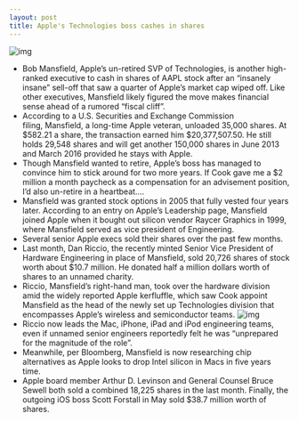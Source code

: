 ```yaml
---
layout: post
title: Apple's Technologies boss cashes in shares
---
```

![img](http://media.idownloadblog.com/wp-content/uploads/2012/06/bob-mansfield.png)
* Bob Mansfield, Apple’s un-retired SVP of Technologies, is another high-ranked executive to cash in shares of AAPL stock after an “insanely insane” sell-off that saw a quarter of Apple’s market cap wiped off. Like other executives, Mansfield likely figured the move makes financial sense ahead of a rumored “fiscal cliff”.
* According to a U.S. Securities and Exchange Commission filing, Mansfield, a long-time Apple veteran, unloaded 35,000 shares. At $582.21 a share, the transaction earned him $20,377,507.50. He still holds 29,548 shares and will get another 150,000 shares in June 2013 and March 2016 provided he stays with Apple.
* Though Mansfield wanted to retire, Apple’s boss has managed to convince him to stick around for two more years. If Cook gave me a $2 million a month paycheck as a compensation for an advisement position, I’d also un-retire in a heartbeat….
* Mansfield was granted stock options in 2005 that fully vested four years later. According to an entry on Apple’s Leadership page, Mansfield joined Apple when it bought out silicon vendor Raycer Graphics in 1999, where Mansfield served as vice president of Engineering.
* Several senior Apple execs sold their shares over the past few months.
* Last month, Dan Riccio, the recently minted Senior Vice President of Hardware Engineering in place of Mansfield, sold 20,726 shares of stock worth about $10.7 million. He donated half a million dollars worth of shares to an unnamed charity.
* Riccio, Mansfield’s right-hand man, took over the hardware division amid the widely reported Apple kerfluffle, which saw Cook appoint Mansfield as the head of the newly set up Technologies division that encompasses Apple’s wireless and semiconductor teams.
![img](http://media.idownloadblog.com/wp-content/uploads/2012/11/Dan-Riccio-Apple-PR-headshots.jpg)
* Riccio now leads the Mac, iPhone, iPad and iPod engineering teams, even if unnamed senior engineers reportedly felt he was “unprepared for the magnitude of the role”.
* Meanwhile, per Bloomberg, Mansfield is now researching chip alternatives as Apple looks to drop Intel silicon in Macs in five years time.
* Apple board member Arthur D. Levinson and General Counsel Bruce Sewell both sold a combined 18,225 shares in the last month. Finally, the outgoing iOS boss Scott Forstall in May sold $38.7 million worth of shares.

